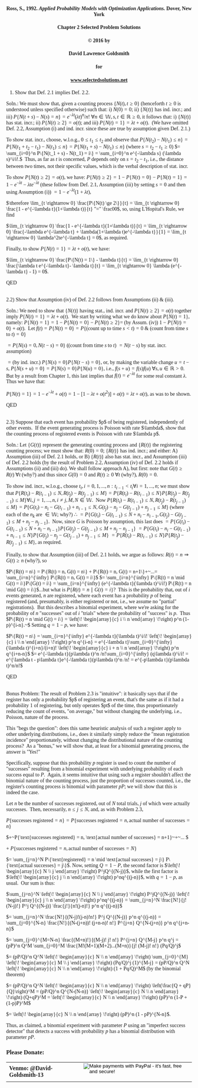 <style>
body {font-family: Palatino}
</style>
#### <center>Ross, S., 1992. <i>Applied Probability Models with Optimization Applications.</i>  Dover, New York
#### <center>Chapter 2 Selected Problem Solutions
#### <center>&copy; 2016 by 
#### <center>David Lawrence Goldsmith
#### <center>for
#### <center>www.selectedsolutions.net

1) Show that Def. 2.1 implies Def. 2.2.

Soln.: We must show that, given a counting process $\{N(t), t \ge 0\}$ (henceforth $t \ge 0$ is understood unless specified otherwise) such that: i) $N(0) = 0$; ii) $\{N(t)\}$ has ind. incr.; and iii) $P\{N(t+s) - N(s) = n\} = e^{-\lambda t}(\lambda t)^n/n!$ $\forall n \in \mathbb{W}, s,t \in \mathbb{R} \ge 0$, it follows that: i) $\{N(t)\}$ has stat. incr.; ii) $P\{N(t) \ge 2\} = o(t)$; and iii) $P\{N(t) = 1\} = \lambda t + o(t).~$ (We have omitted Def. 2.2, Assumption (i) and ind. incr. since these are true by assumption given Def. 2.1.)

To show stat. incr., choose, w.l.o.g., $0 \le t_1 \le t_2$ and observe that  $P\{N(t_2) - N(t_1) \le n\} = P\{N(t_1 + t_2 - t_1) - N(t_1) \le n\} = P\{N(t_1 + s) - N(t_1) \le n\}$ (where $s =t_2 - t_1 \ge 0$) $= \sum_{i=0}^n P\{N(t_1 + s) - N(t_1) = i\} = \sum_{i=0}^n e^{-\lambda s} (\lambda s)^i/i!.$&nbsp; Thus, as far as $t$ is concerned, $P$ depends only on $s = t_2 - t_1$, i.e., the distance between two times, not their specific values, which is the verbal description of stat. incr.

To show $P\{N(t) \ge 2\} = o(t)$, we have: $P\{N(t) \ge 2\} = 1 - P\{N(t) = 0\} - P\{N(t) = 1\} = 1 - e^{-\lambda t} - \lambda t e^{-\lambda t}$ (these follow from Def. 2.1, Assumption (iii) by setting $s=0$ and then using Assumption (i)) $= 1 - e^{-\lambda t}(1+\lambda t)$,

$\therefore \lim_{t \rightarrow 0} \frac{P\{N(t) \ge 2\}}{t} = \lim_{t \rightarrow 0} \frac{1 - e^{-\lambda t}(1+\lambda t)}{t} "=" \frac00$, so, using L'Hopital's Rule, we find

$\lim_{t \rightarrow 0} \frac{1 - e^{-\lambda t}(1+\lambda t)}{t} = \lim_{t \rightarrow 0} \frac{-\lambda e^{-\lambda t} + \lambda(1+\lambda t)e^{-\lambda t}}{1} = \lim_{t \rightarrow 0} \lambda^2te^{-\lambda t} = 0$, as required.

Finally, to show $P\{N(t) = 1\} = \lambda t + o(t)$, we have: 

$\lim_{t \rightarrow 0} \frac{P\{N(t) = 1\} - \lambda t}{t} = \lim_{t \rightarrow 0} \frac{\lambda t e^{-\lambda t}- \lambda t}{t} = \lim_{t \rightarrow 0} \lambda (e^{-\lambda t} - 1) = 0$.  

QED

<br>
2.2) Show that Assumption (iv) of Def. 2.2 follows from Assumptions (ii) & (iii).

Soln.: We need to show that $\{N(t)\}$ having stat., ind. incr. and $P\{N(t) \ge 2\} = o(t)$ together imply $P\{N(t) = 1\} = \lambda t + o(t).~$ We start by writing what we do know about $P\{N(t) = 1\}$, namely:
$P\{N(t) = 1\} = 1 - P\{N(t) = 0\} - P\{N(t) \ge 2\} =$ (by Assum. (iv)) $1 - P\{N(t) = 0\} + o(t).~$ 
Let $f(t) = P\{N(t) = 0\} = P\{(\text{count up to time }s \lt t)=0~\&~(\text{count from time }s\text{ to }t) = 0\}$

$= P\{N(s) = 0, N(t-s) = 0\}$ ((count from time $s$ to $t$) $= N(t-s)$ by stat. incr. assumption)

$=\text{(by ind. incr.) }P\{N(s) = 0\}P\{N(t-s) = 0\}$, or, by making the variable change $u = t-s,~P\{N(s+u) = 0\} = P\{N(s) = 0\}P\{N(u) = 0\}$, i.e., $f(s+u) = f(s)f(u)~\forall s,u \in \mathbb{R} \gt 0.~$ But by a result from Chapter 1, this last implies that $f(t) = e^{-\lambda t}$ for some real constant $\lambda.~$ Thus we have that:

$P\{N(t) = 1\} = 1 - e^{-\lambda t} + o(t) = 1 - [1 - \lambda t + o(t^2)] + o(t) = \lambda t + o(t)$, as was to be shown.

QED

<br>
2.3) Suppose that each event has probability $p$ of being registered, independently of other events.&nbsp; If the event generating process is Poisson with rate $\lambda$, show that the counting process of registered events is Poisson with rate $\lambda p$.

Soln.: Let $\{G(t)\}$ represent the generating counting process and $\{R(t)\}$ the registering counting process; we must show that: $R(0) = 0$; $\{R(t)\}$ has ind. incr.; and either: A) Assumption (iii) of Def. 2.1 holds, or B) $\{R(t)\}$ also has stat. incr., and Assumption (iii) of Def. 2.2 holds (by the result of Problem 2.2, Assumption (iv) of Def. 2.2 holds if Assumptions (ii) and (iii) do).  We shall follow approach A), but first: note that $G(t) \ge R(t)$ $\forall t$ (why?) and thus since $G(0) = 0$ and $R(t) \ge 0$ $\forall t$ (why?), $R(0) = 0$.

To show ind. incr., w.l.o.g., choose $t_i, i=0,1,...,n : t_{i-1} \lt t_i \forall i=1,...,n$; we must show that $P\{R(t_i) - R(t_{i-1}) \le N, R(t_j) - R(t_{j-1}) \le M\} = P\{R(t_i) - R(t_{i-1}) \le N\}P\{R(t_j) - R(t_{j-1}) \le M\} \forall i, j = 1,...,n, i \ne j, M, N \in \mathbb{W}.~$ Now $P\{R(t_i) - R(t_{i-1}) \le N, R(t_j) - R(t_{j-1}) \le M\} = P\{G(t_i) - n_i - G(t_{i-1}) + n_{i-1} \le N, G(t_j) - n_j - G(t_{j-1}) + n_{j-1} \le M\}$ (where each of the $n_{k}$ are $\in \mathbb{W}$; why?) $\therefore$ $= P\{G(t_i) - G(t_{i-1}) \le N + n_i - n_{i-1}, G(t_j) - G(t_{j-1}) \le M + n_j - n_{j-1}\}.~$ Now, since $G$ is Poisson by assumption, this last does $= P\{G(t_i) - G(t_{i-1}) \le N + n_i - n_{i-1}\} P\{G(t_j) - G(t_{j-1}) \le M + n_j - n_{j-1}\}$
$= P\{G(t_i) - n_i - G(t_{i-1}) + n_{i-1} \le N\} P\{G(t_j) - n_j - G(t_{j-1}) + n_{j-1} \le M\}$
$= P\{R(t_i) - R(t_{i-1}) \le N\}P\{R(t_j) - R(t_{j-1}) \le M\}$, as required.

Finally, to show that Assumption (iii) of Def. 2.1 holds, we argue as follows: $R(t) = n \Rightarrow G(t) \ge n$ (why?), so

$P\{R(t) = n\} = P\{R(t) = n, G(t) = n\} + P\{R(t) = n, G(t) = n+1\}+~...= \sum_{i=n}^{\infty} P\{R(t) = n, G(t) = i\}$
$= \sum_{i=n}^{\infty} P\{R(t) = n \mid G(t) = i\}P\{G(t) = i\} = \sum_{i=n}^{\infty} (e^{-\lambda t}(\lambda t)^i/i!) P\{R(t) = n \mid G(t) = i\}$...but what is $P\{R(t) = n \mid G(t) = i\}$?&nbsp; This is the probability that, out of $i$ events generated, $n$ are registered, where each event has a probability $p$ of being registered (and, presumably, is either registered or not, i.e., we assume no "partial" registrations).&nbsp; But this describes a binomial experiment, where we're asking for the probability of $n$ "successes" out of $i$ "trials" where the probability of "success" is $p.~$ Thus $P\{R(t) = n \mid G(t) = i\} = \left(\!
  \begin{array}{c}
    i \\
    n
  \end{array}
  \!\right) p^n (1-p)^{i-n}.~$ Setting $q=1-p$, we have:

$P\{R(t) = n\} = \sum_{i=n}^{\infty} e^{-\lambda t}(\lambda t)^i/i! \left(\!
  \begin{array}{c}
    i \\
    n
  \end{array}
  \!\right) p^n q^{i-n} = e^{-\lambda t}\sum_{i=0}^{\infty} (\lambda t)^{i+n}/(i+n)! \left(\!
  \begin{array}{c}
    i + n \\
    n
  \end{array}
  \!\right) p^n q^{i+n-n}$
$= e^{-\lambda t}(p\lambda t)^n /n!\sum_{i=0}^{\infty} (q\lambda t)^i/i! = e^{\lambda t - p\lambda t}e^{-\lambda t}(p\lambda t)^n /n! = e^{-p\lambda t}(p\lambda t)^n/n!$

QED

<br>
Bonus Problem: The result of Problem 2.3 is "intuitive": it basically says that if the register has only a probability $p$ of registering an event, that's the same as if it had a probability 1 of registering, but only operates $pt$ of the time, thus proportionately reducing the count of events, "on average," but without changing the underlying, i.e., Poisson, nature of the process.

This "begs the question": does this same heuristic analysis of such a register apply to other underlying distributions, i.e., does it similarly simply reduce the "mean registration incidence" proportionately, without changing the distributional nature of the counting process?&nbsp; As a "bonus," we will show that, at least for a binomial generating process, the answer is "Yes!"

Specifically, suppose that this probability $p$ register is used to count the number of "successes" resulting from a binomial experiment with underlying probability of each success equal to $P.~$ Again, it seems intuitive that using such a register shouldn't affect the binomial nature of the counting process, just the proportion of successes counted, i.e., the register's counting process is binomial with parameter $pP$; we will show that this is indeed the case.

Let $n$ be the number of successes registered, out of $N$ total trials, $j$ of which were actually successes.&nbsp; Then, necessarily, $n \le j \le N$, and, as with Problem 2.3, 

$P\{\text{successes registered} = n\} = P\{\text{successes registered} = n, \text{actual number of successes} = n\}$

$+~P\{\text{successes registered} = n, \text{actual number of successes} = n+1\}~+~... $

$+~P\{\text{successes registered} = n, \text{actual number of successes} = N\}$

$= \sum_{j=n}^N P\{\text{registered} = n \mid \text{actual successes} = j\} P\{\text{actual successes} = j\}$.  Now, setting $Q = 1-P$, the second factor is $\left(\!
  \begin{array}{c}
    N \\
    j
  \end{array}
  \!\right) P^jQ^{(N-j)}$, while the first factor is $\left(\!
  \begin{array}{c}
    j \\
    n
  \end{array}
  \!\right) p^nq^{(j-n)}$, with $q = 1-p$, as usual.&nbsp; Our sum is thus:

$\sum_{j=n}^N 
\left(\!
  \begin{array}{c}
    N \\
    j
  \end{array}
  \!\right) P^jQ^{(N-j)} 
\left(\!
  \begin{array}{c}
    j \\
    n
  \end{array}
  \!\right) p^nq^{(j-n)} = 
\sum_{j=n}^N \frac{N!}{j!(N-j)!} P^j Q^{(N-j)} \frac{j!}{n!(j-n)!} p^n q^{(j-n)}$

$= \sum_{j=n}^N \frac{N!}{(N-j)!(j-n)!n!} P^j Q^{(N-j)} p^n q^{(j-n)} = \sum_{j=0}^{N-n} \frac{N!}{(N-(j+n))! (j+n-n)! n!} P^{j+n} Q^{N-(j+n)} p^n q^{j+n-n}$

$= \sum_{j=0}^{M=N-n} \frac{(M+n)!}{(M-j)! j! n!} P^{j+n} Q^{M-j} p^n q^j = (pP)^n Q^M \sum_{j=0}^M \frac{M!(M+1)(M+2)...(M+n)}{j! (M-j)! n!} (Pq/Q)^j$

$= (pP/Q)^n Q^N 
\left(\!
  \begin{array}{c}
    N \\
    n
  \end{array}
  \!\right) 
\sum_{j=0}^{M} 
\left(\!
  \begin{array}{c}
    M \\
    j
  \end{array}
  \!\right) (Pq/Q)^j (1)^{M-j} = (pP/Q)^n Q^N 
\left(\!
  \begin{array}{c}
    N \\
    n
  \end{array}
  \!\right) 
(1 + Pq/Q)^M$ (by the binomial theorem)

$= (pP/Q)^n Q^N 
\left(\!
  \begin{array}{c}
    N \\
    n
  \end{array}
  \!\right) 
\left(\frac{Q + qP}{Q}\right)^M =
(pP/Q)^n Q^{N-(N-n)}
\left(\!
  \begin{array}{c}
    N \\
    n
  \end{array}
  \!\right) 
(Q+qP)^M =
\left(\!
  \begin{array}{c}
    N \\
    n
  \end{array}
  \!\right) 
(pP)^n (1-P + (1-p)P)^M$

$= \left(\!
  \begin{array}{c}
    N \\
    n
  \end{array}
  \!\right) 
(pP)^n (1 - pP)^{N-n}$. 

Thus, as claimed, a binomial experiment with parameter $P$ using an "imperfect success detector" that detects a success with probability $p$ has a binomial distribution with parameter $pP$.

### Please Donate:
<table>
  <tr style="border: none; background: transparent;">
    <td style="border: none;">
      <b>Venmo: @David-Goldsmith-13</b>
    </td>
    <td style="border: none;">
      <form action="https://www.paypal.com/cgi-bin/webscr"
            method="post"><input name="cmd"
            value="_xclick" type="hidden"> <input name="business"
            value="dgoldsmith_89@alumni.brown.edu" type="hidden"> <input
            name="item_name" value="SelectedSolutions Donation"
            type="hidden"> <input name="cn" value="Special Instructions
            (optional" type="hidden"> <input
            src="https://www.paypal.com/images/x-click-but04.gif"
            name="submit" alt="Make payments with PayPal - it's fast,
            free and secure!" align="middle" border="0" type="image"></form>
    </td>
  </tr>
</table>
